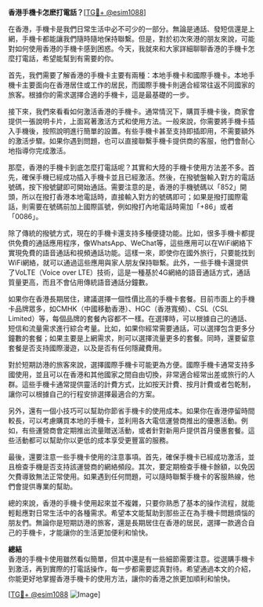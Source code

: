 **香港手機卡怎麽打電話？**[[TG💪+ @esim1088](https://t.me/s/esim1088)]

在香港，手機卡是我們日常生活中必不可少的一部分。無論是通話、發短信還是上網，手機卡都能讓我們隨時隨地保持聯繫。但是，對於初次來港的朋友來說，可能對如何使用香港的手機卡感到困惑。今天，我就來和大家詳細聊聊香港的手機卡怎麼打電話，希望能幫到有需要的你。

首先，我們需要了解香港的手機卡主要有兩種：本地手機卡和國際手機卡。本地手機卡主要面向在香港居住或工作的居民，而國際手機卡則適合經常往返不同國家的旅客。根據你的需求選擇合適的手機卡，這是最基礎的一步。

接下來，我們來看看如何激活香港的手機卡。通常情況下，購買手機卡後，商家會提供一張說明卡片，上面寫著激活方式和使用方法。一般來說，你需要將手機卡插入手機後，按照說明進行簡單的設置。有些手機卡甚至支持即插即用，不需要額外的激活步驟。如果你遇到問題，也可以直接聯繫手機卡提供商的客服，他們會耐心地指導你完成激活。

那麼，香港的手機卡到底怎麼打電話呢？其實和大陸的手機卡使用方法差不多。首先，確保手機已經成功插入手機卡並且已經激活。然後，在撥號盤輸入對方的電話號碼，按下撥號鍵即可開始通話。需要注意的是，香港的手機號碼以「852」開頭，所以在撥打香港本地電話時，直接輸入對方的號碼即可；如果是撥打國際電話，則需要在號碼前加上國際區號，例如撥打內地電話時需加「+86」或者「0086」。

除了傳統的撥號方式，現在的手機卡還支持多種便捷功能。比如，很多手機卡都提供免費的通話應用程序，像WhatsApp、WeChat等，這些應用可以在WiFi網絡下實現免費的語音通話和視頻通話功能。這樣一來，即使你在國外旅行，只要能找到WiFi網絡，就可以通過這些應用與家人朋友保持聯繫。此外，一些手機卡還提供了VoLTE（Voice over LTE）技術，這是一種基於4G網絡的語音通話方式，通話質量更高，而且不會佔用傳統語音通話分鐘數。

如果你在香港長期居住，建議選擇一個性價比高的手機卡套餐。目前市面上的手機卡品牌眾多，如CMHK（中國移動香港）、HGC（香港寬頻）、CSL（CSL Limited）等，每個品牌的套餐內容都不一樣。在選擇時，可以根據自己的通話、短信和流量需求進行綜合考量。比如，如果你經常需要通話，可以選擇包含更多分鐘數的套餐；如果主要是上網需求，則可以選擇流量更多的套餐。同時，還要留意套餐是否支持國際漫遊，以及是否有任何隱藏費用。

對於短期訪港的旅客來說，選擇國際手機卡可能更為方便。國際手機卡通常支持多國使用，並且可以在香港和其他國家之間自由切換，非常適合經常出差或旅行的人群。這些手機卡通常提供靈活的計費方式，比如按天計費、按月計費或者包乾制，讓你可以根據自己的行程安排選擇最適合的方案。

另外，還有一個小技巧可以幫助你節省手機卡的使用成本。如果你在香港停留時間較長，可以考慮購買本地的手機卡，並利用各大電信運營商推出的優惠活動。例如，有些運營商會定期推出流量贈送活動，或者針對新用戶提供首月優惠套餐。這些活動都可以幫助你以更低的成本享受更豐富的服務。

最後，還要注意一些手機卡使用的注意事項。首先，確保手機卡已經成功激活，並且檢查手機是否支持該運營商的網絡頻段。其次，要定期檢查手機卡餘額，以免因欠費導致無法正常使用。如果遇到任何問題，可以隨時聯繫手機卡的客服熱線，他們會提供專業的幫助。

總的來說，香港的手機卡使用起來並不複雜，只要你熟悉了基本的操作流程，就能輕鬆應對日常生活中的各種需求。希望本文能幫助到那些正在為手機卡問題煩惱的朋友們。無論你是短期訪港的旅客，還是長期居住在香港的居民，選擇一款適合自己的手機卡，才能讓你的生活更加便利和愉快。

**總結**  
香港的手機卡使用雖然看似簡單，但其中還是有一些細節需要注意。從選購手機卡到激活，再到實際的打電話操作，每一步都需要認真對待。希望通過本文的介紹，你能更好地掌握香港手機卡的使用方法，讓你的香港之旅更加順利和愉快。

[[TG💪+ @esim1088](https://t.me/s/esim1088) ![Image](https://i.postimg.cc/4NQfJmqS/Snipaste-2025-05-13-00-14-12.png)]